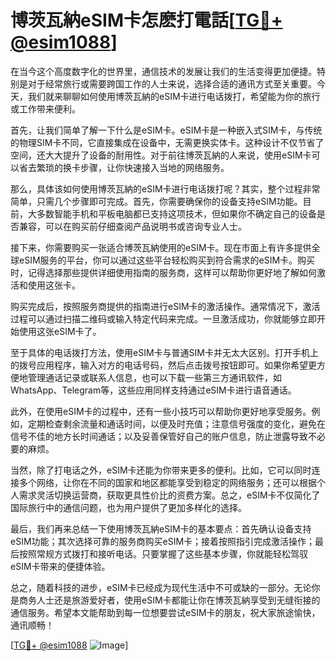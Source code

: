 # 博茨瓦納eSIM卡怎麽打電話[[TG💪+ @esim1088](https://t.me/s/esim1088)]

在当今这个高度数字化的世界里，通信技术的发展让我们的生活变得更加便捷。特别是对于经常旅行或需要跨国工作的人士来说，选择合适的通讯方式至关重要。今天，我们就来聊聊如何使用博茨瓦納的eSIM卡进行电话拨打，希望能为你的旅行或工作带来便利。

首先，让我们简单了解一下什么是eSIM卡。eSIM卡是一种嵌入式SIM卡，与传统的物理SIM卡不同，它直接集成在设备中，无需更换实体卡。这种设计不仅节省了空间，还大大提升了设备的耐用性。对于前往博茨瓦納的人来说，使用eSIM卡可以省去繁琐的换卡步骤，让你快速接入当地的网络服务。

那么，具体该如何使用博茨瓦納的eSIM卡进行电话拨打呢？其实，整个过程非常简单，只需几个步骤即可完成。首先，你需要确保你的设备支持eSIM功能。目前，大多数智能手机和平板电脑都已支持这项技术，但如果你不确定自己的设备是否兼容，可以在购买前仔细查阅产品说明书或咨询专业人士。

接下来，你需要购买一张适合博茨瓦納使用的eSIM卡。现在市面上有许多提供全球eSIM服务的平台，你可以通过这些平台轻松购买到符合需求的eSIM卡。购买时，记得选择那些提供详细使用指南的服务商，这样可以帮助你更好地了解如何激活和使用这张卡。

购买完成后，按照服务商提供的指南进行eSIM卡的激活操作。通常情况下，激活过程可以通过扫描二维码或输入特定代码来完成。一旦激活成功，你就能够立即开始使用这张eSIM卡了。

至于具体的电话拨打方法，使用eSIM卡与普通SIM卡并无太大区别。打开手机上的拨号应用程序，输入对方的电话号码，然后点击拨号按钮即可。如果你希望更方便地管理通话记录或联系人信息，也可以下载一些第三方通讯软件，如WhatsApp、Telegram等，这些应用同样支持通过eSIM卡进行语音通话。

此外，在使用eSIM卡的过程中，还有一些小技巧可以帮助你更好地享受服务。例如，定期检查剩余流量和通话时间，以便及时充值；注意信号强度的变化，避免在信号不佳的地方长时间通话；以及妥善保管好自己的账户信息，防止泄露导致不必要的麻烦。

当然，除了打电话之外，eSIM卡还能为你带来更多的便利。比如，它可以同时连接多个网络，让你在不同的国家和地区都能享受到稳定的网络服务；还可以根据个人需求灵活切换运营商，获取更具性价比的资费方案。总之，eSIM卡不仅简化了国际旅行中的通信问题，也为用户提供了更加多样化的选择。

最后，我们再来总结一下使用博茨瓦納eSIM卡的基本要点：首先确认设备支持eSIM功能；其次选择可靠的服务商购买eSIM卡；接着按照指引完成激活操作；最后按照常规方式拨打和接听电话。只要掌握了这些基本步骤，你就能轻松驾驭eSIM卡带来的便捷体验。

总之，随着科技的进步，eSIM卡已经成为现代生活中不可或缺的一部分。无论你是商务人士还是旅游爱好者，使用eSIM卡都能让你在博茨瓦納享受到无缝衔接的通信服务。希望本文能帮助到每一位想要尝试eSIM卡的朋友，祝大家旅途愉快，通讯顺畅！

[[TG💪+ @esim1088](https://t.me/s/esim1088) ![Image](https://i.postimg.cc/4NQfJmqS/Snipaste-2025-05-13-00-14-12.png)]